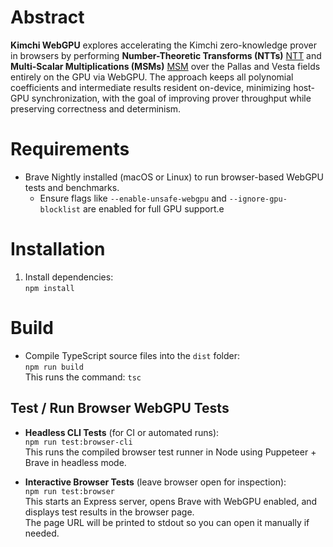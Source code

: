 # Abstract

**Kimchi WebGPU** explores accelerating the Kimchi zero-knowledge prover in browsers by performing **Number-Theoretic Transforms (NTTs)** [NTT](https://en.wikipedia.org/wiki/Number-theoretic_transform) and **Multi-Scalar Multiplications (MSMs)** [MSM](https://en.wikipedia.org/wiki/Scalar_multiplication#Multiple_scalar_multiplication) over the Pallas and Vesta fields entirely on the GPU via WebGPU. The approach keeps all polynomial coefficients and intermediate results resident on-device, minimizing host-GPU synchronization, with the goal of improving prover throughput while preserving correctness and determinism.

# Requirements

- Brave Nightly installed (macOS or Linux) to run browser-based WebGPU tests and benchmarks.  
  - Ensure flags like `--enable-unsafe-webgpu` and `--ignore-gpu-blocklist` are enabled for full GPU support.e

# Installation

1. Install dependencies:  
   `npm install`  

# Build  

- Compile TypeScript source files into the `dist` folder:  
  `npm run build`  
  This runs the command: `tsc`  

## Test / Run Browser WebGPU Tests

- **Headless CLI Tests** (for CI or automated runs):  
  `npm run test:browser-cli`  
  This runs the compiled browser test runner in Node using Puppeteer + Brave in headless mode.

- **Interactive Browser Tests** (leave browser open for inspection):  
  `npm run test:browser`  
  This starts an Express server, opens Brave with WebGPU enabled, and displays test results in the browser page.  
  The page URL will be printed to stdout so you can open it manually if needed.
